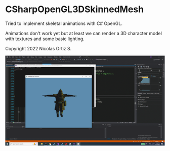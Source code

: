 # CSharpOpenGL3DSkinnedMesh
Tried to implement skeletal animations with C# OpenGL.

Animations don't work yet but at least we can render a 3D character model with textures and some basic lighting.

Copyright 2022 Nicolas Ortiz S.

![characterrender](characterrender.png)
